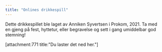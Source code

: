 ```yaml
---
title: "Onlines drikkespill"
---
```


Dette drikkespillet ble laget av Anniken Syvertsen i Prokom, 2021. Ta med en gjeng på fest, hyttetur, eller begravelse og sett i gang umiddelbar god stemning!

[attachment:771 title:"Du laster det ned her."]